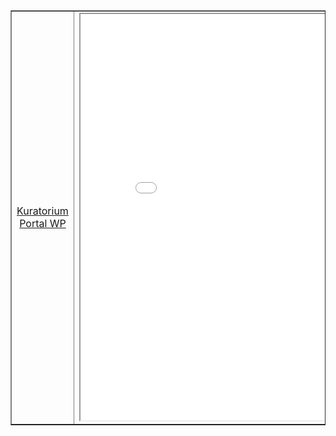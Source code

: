 <html>
<head>
<META HTTP-EQUIV="content-type" CONTENT="text/html; CHARSET=iso-8859-2">
</head>
<body>
<table width=95% border="1" align="center">
 <tr>
 <td width=18% align=center>
 <a href="http://www.kuratorium.gda.pl/" target="strony">Kuratorium</a>
 <br>
 <a href="http://www.wp.pl/" target="strony">Portal WP</a>
 </td>
 <td align=center><iframe width=650 height=650 name="strony" src="start.html" border="0"></iframe>
 </td>
 <td width=18% align=center><a href="start.html" target="strony">Start</a>
 </td>
 </tr>
</table>
</body>
</html>
